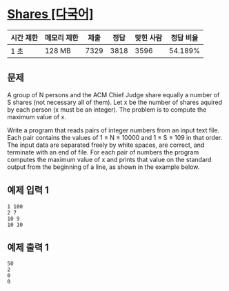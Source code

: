 # [Shares [다국어]](https://www.acmicpc.net/problem/3733)

| 시간 제한 | 메모리 제한 | 제출 | 정답 | 맞힌 사람 | 정답 비율 |
| --- | --- | --- | --- | --- | --- |
| 1 초 | 128 MB | 7329 | 3818 | 3596 | 54.189% |

## 문제

A group of N persons and the ACM Chief Judge share equally a number of S shares (not necessary all of them). Let x be the number of shares aquired by each person (x must be an integer). The problem is to compute the maximum value of x.

Write a program that reads pairs of integer numbers from an input text file. Each pair contains the values of 1 ≤ N ≤ 10000 and 1 ≤ S ≤ 109 in that order. The input data are separated freely by white spaces, are correct, and terminate with an end of file. For each pair of numbers the program computes the maximum value of x and prints that value on the standard output from the beginning of a line, as shown in the example below.

## 예제 입력 1

```
1 100
2 7
10 9
10 10

```

## 예제 출력 1

```
50
2
0
0
```
